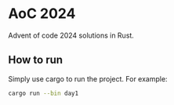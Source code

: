 # AoC 2024
Advent of code 2024 solutions in Rust.

## How to run
Simply use cargo to run the project. For example:
```bash
cargo run --bin day1
```
